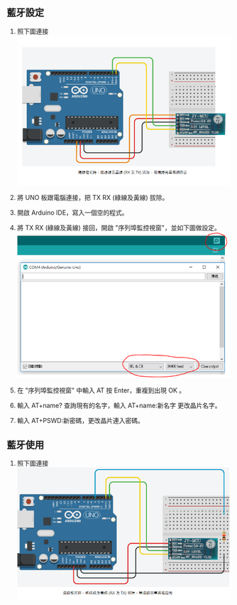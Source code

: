 ## 藍牙設定

1. 照下圖連接<br>
![1.png](1.png)

2. 將 UNO 板跟電腦連接，把 TX RX (綠線及黃線) 拔除。

3. 開啟 Arduino IDE，寫入一個空的程式。

4. 將 TX RX (綠線及黃線) 接回，開啟 "序列埠監控視窗"，並如下圖做設定。<br>
![1-1.png](1-1.png)

5. 在 "序列埠監控視窗" 中輸入 AT 按 Enter，重複到出現  OK 。

6. 輸入 AT+name? 查詢現有的名字，輸入 AT+name:新名字 更改晶片名字。

7. 輸入 AT+PSWD:新密碼，更改晶片連入密碼。

## 藍牙使用

1. 照下圖連接<br>
![2.png](2.png)
